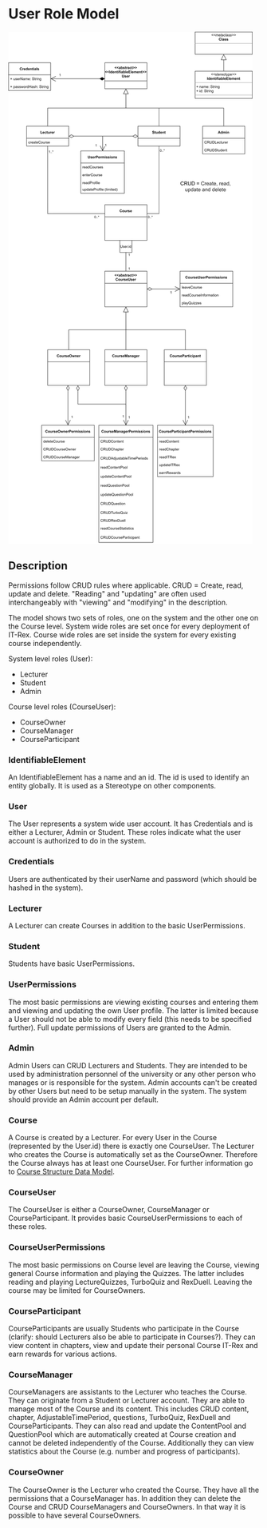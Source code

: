 # User Role Model

![User](./Images/Architecture/User-Role-Model.png)

## Description

Permissions follow CRUD rules where applicable. CRUD = Create, read, update and delete.
"Reading" and "updating" are often used interchangeably with "viewing" and "modifying" in the description.

The model shows two sets of roles, one on the system and the other one on the Course level. System wide roles are set once for every deployment of IT-Rex. Course wide roles are set inside the system for every existing course independently.

System level roles (User):
* Lecturer
* Student
* Admin

Course level roles (CourseUser):
* CourseOwner
* CourseManager
* CourseParticipant

### IdentifiableElement

An IdentifiableElement has a name and an id. The id is used to identify an entity globally. It is used as a Stereotype on other components.

### User

The User represents a system wide user account. It has Credentials and is either a Lecturer, Admin or Student. These roles indicate what the user account is authorized to do in the system.

### Credentials

Users are authenticated by their userName and password (which should be hashed in the system).

### Lecturer

A Lecturer can create Courses in addition to the basic UserPermissions.

### Student

Students have basic UserPermissions.

### UserPermissions

The most basic permissions are viewing existing courses and entering them and viewing and updating the own User profile. The latter is limited because a User should not be able to modify every field (this needs to be specified further). Full update permissions of Users are granted to the Admin.

### Admin

Admin Users can CRUD Lecturers and Students. They are intended to be used by administration personnel of the university or any other person who manages or is responsible for the system. Admin accounts can't be created by other Users but need to be setup manually in the system. The system should provide an Admin account per default.

### Course

A Course is created by a Lecturer. For every User in the Course (represented by the User.id) there is exactly one CourseUser. The Lecturer who creates the Course is automatically set as the CourseOwner. Therefore the Course always has at least one CourseUser. For further information go to [Course Structure Data Model](./Application-Architecture--Data-Model--Course).

### CourseUser

The CourseUser is either a CourseOwner, CourseManager or CourseParticipant. It provides basic CourseUserPermissions to each of these roles.

### CourseUserPermissions

The most basic permissions on Course level are leaving the Course, viewing general Course information and playing the Quizzes. The latter includes reading and playing LectureQuizzes, TurboQuiz and RexDuell. Leaving the course may be limited for CourseOwners.

### CourseParticipant

CourseParticipants are usually Students who participate in the Course (clarify: should Lecturers also be able to participate in Courses?). They can view content in chapters, view and update their personal Course IT-Rex and earn rewards for various actions.

### CourseManager

CourseManagers are assistants to the Lecturer who teaches the Course. They can originate from a Student or Lecturer account. They are able to manage most of the Course and its content. This includes CRUD content, chapter, AdjustableTimePeriod, questions, TurboQuiz, RexDuell and CourseParticipants. They can also read and update the ContentPool and QuestionPool which are automatically created at Course creation and cannot be deleted independently of the Course. Additionally they can view statistics about the Course (e.g. number and progress of participants).

### CourseOwner

The CourseOwner is the Lecturer who created the Course. They have all the permissions that a CourseManager has. In addition they can delete the Course and CRUD CourseManagers and CourseOwners. In that way it is possible to have several CourseOwners.
